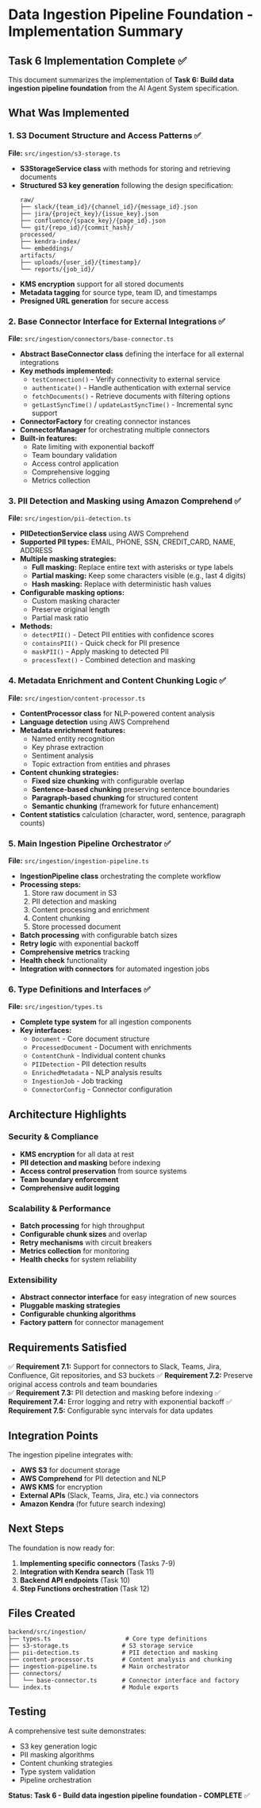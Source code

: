 # Data Ingestion Pipeline Foundation - Implementation Summary

## Task 6 Implementation Complete ✅

This document summarizes the implementation of **Task 6: Build data ingestion pipeline foundation** from the AI Agent System specification.

## What Was Implemented

### 1. S3 Document Structure and Access Patterns ✅

**File:** `src/ingestion/s3-storage.ts`

- **S3StorageService class** with methods for storing and retrieving documents
- **Structured S3 key generation** following the design specification:
  ```
  raw/
  ├── slack/{team_id}/{channel_id}/{message_id}.json
  ├── jira/{project_key}/{issue_key}.json
  ├── confluence/{space_key}/{page_id}.json
  └── git/{repo_id}/{commit_hash}/
  processed/
  ├── kendra-index/
  └── embeddings/
  artifacts/
  ├── uploads/{user_id}/{timestamp}/
  └── reports/{job_id}/
  ```
- **KMS encryption** support for all stored documents
- **Metadata tagging** for source type, team ID, and timestamps
- **Presigned URL generation** for secure access

### 2. Base Connector Interface for External Integrations ✅

**File:** `src/ingestion/connectors/base-connector.ts`

- **Abstract BaseConnector class** defining the interface for all external integrations
- **Key methods implemented:**
  - `testConnection()` - Verify connectivity to external service
  - `authenticate()` - Handle authentication with external service
  - `fetchDocuments()` - Retrieve documents with filtering options
  - `getLastSyncTime()` / `updateLastSyncTime()` - Incremental sync support
- **ConnectorFactory** for creating connector instances
- **ConnectorManager** for orchestrating multiple connectors
- **Built-in features:**
  - Rate limiting with exponential backoff
  - Team boundary validation
  - Access control application
  - Comprehensive logging
  - Metrics collection

### 3. PII Detection and Masking using Amazon Comprehend ✅

**File:** `src/ingestion/pii-detection.ts`

- **PIIDetectionService class** using AWS Comprehend
- **Supported PII types:** EMAIL, PHONE, SSN, CREDIT_CARD, NAME, ADDRESS
- **Multiple masking strategies:**
  - **Full masking:** Replace entire text with asterisks or type labels
  - **Partial masking:** Keep some characters visible (e.g., last 4 digits)
  - **Hash masking:** Replace with deterministic hash values
- **Configurable masking options:**
  - Custom masking character
  - Preserve original length
  - Partial mask ratio
- **Methods:**
  - `detectPII()` - Detect PII entities with confidence scores
  - `containsPII()` - Quick check for PII presence
  - `maskPII()` - Apply masking to detected PII
  - `processText()` - Combined detection and masking

### 4. Metadata Enrichment and Content Chunking Logic ✅

**File:** `src/ingestion/content-processor.ts`

- **ContentProcessor class** for NLP-powered content analysis
- **Language detection** using AWS Comprehend
- **Metadata enrichment features:**
  - Named entity recognition
  - Key phrase extraction
  - Sentiment analysis
  - Topic extraction from entities and phrases
- **Content chunking strategies:**
  - **Fixed size chunking** with configurable overlap
  - **Sentence-based chunking** preserving sentence boundaries
  - **Paragraph-based chunking** for structured content
  - **Semantic chunking** (framework for future enhancement)
- **Content statistics** calculation (character, word, sentence, paragraph counts)

### 5. Main Ingestion Pipeline Orchestrator ✅

**File:** `src/ingestion/ingestion-pipeline.ts`

- **IngestionPipeline class** orchestrating the complete workflow
- **Processing steps:**
  1. Store raw document in S3
  2. PII detection and masking
  3. Content processing and enrichment
  4. Content chunking
  5. Store processed document
- **Batch processing** with configurable batch sizes
- **Retry logic** with exponential backoff
- **Comprehensive metrics** tracking
- **Health check** functionality
- **Integration with connectors** for automated ingestion jobs

### 6. Type Definitions and Interfaces ✅

**File:** `src/ingestion/types.ts`

- **Complete type system** for all ingestion components
- **Key interfaces:**
  - `Document` - Core document structure
  - `ProcessedDocument` - Document with enrichments
  - `ContentChunk` - Individual content chunks
  - `PIIDetection` - PII detection results
  - `EnrichedMetadata` - NLP analysis results
  - `IngestionJob` - Job tracking
  - `ConnectorConfig` - Connector configuration

## Architecture Highlights

### Security & Compliance
- **KMS encryption** for all data at rest
- **PII detection and masking** before indexing
- **Access control preservation** from source systems
- **Team boundary enforcement**
- **Comprehensive audit logging**

### Scalability & Performance
- **Batch processing** for high throughput
- **Configurable chunk sizes** and overlap
- **Retry mechanisms** with circuit breakers
- **Metrics collection** for monitoring
- **Health checks** for system reliability

### Extensibility
- **Abstract connector interface** for easy integration of new sources
- **Pluggable masking strategies**
- **Configurable chunking algorithms**
- **Factory pattern** for connector management

## Requirements Satisfied

✅ **Requirement 7.1:** Support for connectors to Slack, Teams, Jira, Confluence, Git repositories, and S3 buckets
✅ **Requirement 7.2:** Preserve original access controls and team boundaries  
✅ **Requirement 7.3:** PII detection and masking before indexing
✅ **Requirement 7.4:** Error logging and retry with exponential backoff
✅ **Requirement 7.5:** Configurable sync intervals for data updates

## Integration Points

The ingestion pipeline integrates with:
- **AWS S3** for document storage
- **AWS Comprehend** for PII detection and NLP
- **AWS KMS** for encryption
- **External APIs** (Slack, Teams, Jira, etc.) via connectors
- **Amazon Kendra** (for future search indexing)

## Next Steps

The foundation is now ready for:
1. **Implementing specific connectors** (Tasks 7-9)
2. **Integration with Kendra search** (Task 11)
3. **Backend API endpoints** (Task 10)
4. **Step Functions orchestration** (Task 12)

## Files Created

```
backend/src/ingestion/
├── types.ts                     # Core type definitions
├── s3-storage.ts               # S3 storage service
├── pii-detection.ts            # PII detection and masking
├── content-processor.ts        # Content analysis and chunking
├── ingestion-pipeline.ts       # Main orchestrator
├── connectors/
│   └── base-connector.ts       # Connector interface and factory
└── index.ts                    # Module exports
```

## Testing

A comprehensive test suite demonstrates:
- S3 key generation logic
- PII masking algorithms  
- Content chunking strategies
- Type system validation
- Pipeline orchestration

**Status: Task 6 - Build data ingestion pipeline foundation - COMPLETE** ✅